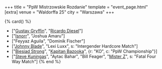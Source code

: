 +++
title = "PpW Mistrzowskie Rozdanie"
template = "event_page.html"
[extra]
venue = "Waldorffa 25"
city = "Warszawa"
+++

{% card() %}
- ["[Gustav Gryffin](@/w/gustav-gryffin.md)", "[Ricardo Diesel](@/w/ricardo-diesel.md)"]
- ["[Isnorr](@/w/isnorr.md)", "Joshua Amaru"]
- ["Feyyaz Aguila", "Dominik Fischer"]
- ["[Johnny Blade](@/w/johnny-blade.md)", "Lexi Luxx", s: "Intergender Hardcore Match"]
- ["[Biesiad Strong](@/w/biesiad.md)", "[Kapitan Bazooka](@/w/kapitan-bazooka.md)", {r: "KO", c: "PpW Championship"}]
- ["[Steve Kuningas](@/w/steve-kuningas.md)", "Aytac Bahar", "Bill Feager", "[Mister Z](@/w/mister-z.md)", s: "Fatal Four Way Match"]
{% end %}
